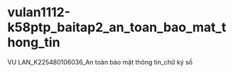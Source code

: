 # vulan1112-k58ptp_baitap2_an_toan_bao_mat_thong_tin
VU LAN_K225480106036_An toàn bảo mật thông tin_chữ ký số
